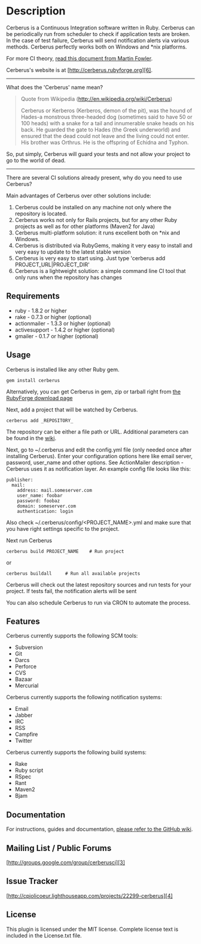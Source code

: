 # Description

Cerberus is a Continuous Integration software written in Ruby. Cerberus can be periodically run from scheduler to check if application tests are broken. In the case of test failure, Cerberus will send notification alerts via various methods. Cerberus perfectly works both on Windows and *nix platforms.

For more CI theory, [read this document from Martin Fowler][1].  

Cerberus's website is at [http://cerberus.rubyforge.org][6].

***

What does the 'Cerberus' name mean?
> Quote from Wikipedia (http://en.wikipedia.org/wiki/Cerberus)
>
> Cerberus or Kerberos (Kerberos, demon of the pit), was the hound of Hades-a monstrous three-headed dog (sometimes said to have 50 or 100 heads) with a snake for a tail and innumerable snake heads on his back.
He guarded the gate to Hades (the Greek underworld) and ensured that the dead could not leave and the living could not enter. His brother was Orthrus. He is the offspring of Echidna and Typhon.

So, put simply, Cerberus will guard your tests and not allow your project to go to the world of dead. 

***

There are several CI solutions already present, why do you need to use Cerberus?

Main advantages of Cerberus over other solutions include:

1. Cerberus could be installed on any machine not only where the repository is located.
2. Cerberus works not only for Rails projects, but for any other Ruby projects as well as for other platforms (Maven2 for Java)
3. Cerberus multi-platform solution: it runs excellent both on *nix and Windows.
4. Cerberus is distributed via RubyGems, making it very easy to install and very easy to update to the latest stable version
5. Cerberus is very easy to start using. Just type 'cerberus add PROJECT_URL|PROJECT_DIR'
6. Cerberus is a lightweight solution: a simple command line CI tool that only runs when the repository has changes

## Requirements

* ruby - 1.8.2 or higher
* rake - 0.7.3 or higher (optional)
* actionmailer - 1.3.3 or higher (optional)
* activesupport - 1.4.2 or higher (optional)
* gmailer - 0.1.7 or higher (optional)

## Usage
 
Cerberus is installed like any other Ruby gem.

    gem install cerberus

Alternatively, you can  get Cerberus in gem, zip or tarball right from [the RubyForge download page][5] 

Next, add a project that will be watched by Cerberus.

    cerberus add _REPOSITORY_

The repository can be either a file path or URL.  Additional parameters can be found in the [wiki][2].

Next, go to ~/.cerberus and edit the config.yml file (only needed once after installing Cerberus). Enter your configuration options here like email server, password, user_name and other options. See ActionMailer description - Cerberus uses it as notification layer. An example config file looks like this:

    publisher:
      mail:
        address: mail.someserver.com
        user_name: foobar
        password: foobaz
        domain: someserver.com
        authentication: login

Also check ~/.cerberus/config/<PROJECT_NAME>.yml and make sure that you have right settings specific to the project.

Next run Cerberus 

    cerberus build PROJECT_NAME    # Run project

or

    cerberus buildall     # Run all available projects


Cerberus will check out the latest repository sources and run tests for your project.  If tests fail, the notification alerts will be sent

You can also schedule Cerberus to run via CRON to automate the process.


## Features

Cerberus currently supports the following SCM tools: 

  * Subversion
  * Git
  * Darcs
  * Perforce
  * CVS
  * Bazaar
  * Mercurial

Cerberus currently supports the following notification systems: 

  * Email
  * Jabber
  * IRC
  * RSS
  * Campfire
  * Twitter

Cerberus currently supports the following build systems: 

  * Rake
  * Ruby script
  * RSpec
  * Rant
  * Maven2
  * Bjam
  

## Documentation

For instructions, guides and documentation, [please refer to the GitHub wiki][2].

## Mailing List / Public Forums

[http://groups.google.com/group/cerberusci][3]

## Issue Tracker

[http://cpjolicoeur.lighthouseapp.com/projects/22299-cerberus][4]

## License

This plugin is licensed under the MIT license. Complete license text
is included in the License.txt file.


[1]:http://www.martinfowler.com/articles/continuousIntegration.html
[2]:http://wiki.github.com/cpjolicoeur/cerberus
[3]:http://groups.google.com/group/cerberusci
[4]:http://cpjolicoeur.lighthouseapp.com/projects/22299-cerberus
[5]:http://rubyforge.org/frs/?group_id=1794
[6]:http://cerberus.rubyforge.org
